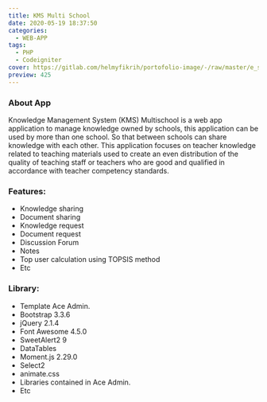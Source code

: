 ```yaml
---
title: KMS Multi School
date: 2020-05-19 18:37:50
categories:
  - WEB-APP
tags:
  - PHP
  - Codeigniter
cover: https://gitlab.com/helmyfikrih/portofolio-image/-/raw/master/e_service/login.png
preview: 425
---
```


### About App
Knowledge Management System (KMS) Multischool is a web app application to manage knowledge owned by schools, this application can be used by more than one school. So that between schools can share knowledge with each other.
This application focuses on teacher knowledge related to teaching materials used to create an even distribution of the quality of teaching staff or teachers who are good and qualified in accordance with teacher competency standards.

### Features:
- Knowledge sharing
- Document sharing
- Knowledge request
- Document request
- Discussion Forum
- Notes
- Top user calculation using TOPSIS method
- Etc

### Library:
- Template Ace Admin.
- Bootstrap 3.3.6
- jQuery 2.1.4
- Font Awesome 4.5.0
- SweetAlert2 9
- DataTables
- Moment.js 2.29.0
- Select2
- animate.css
- Libraries contained in Ace Admin.
- Etc
